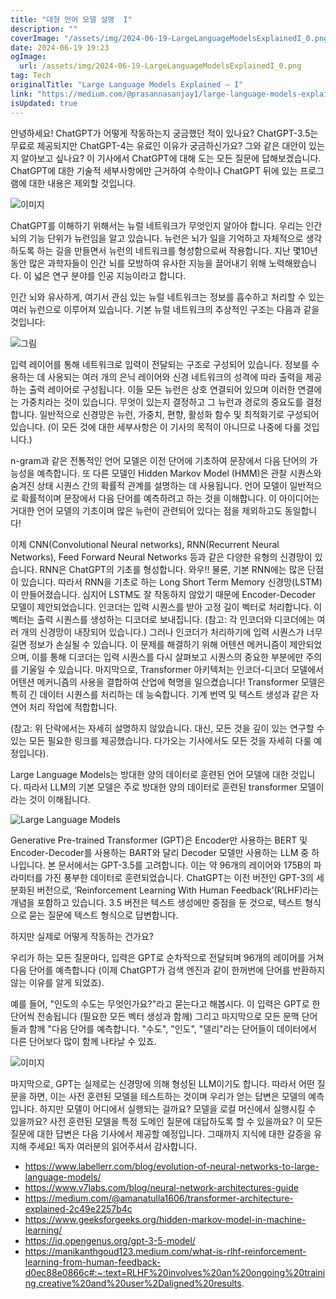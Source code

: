 ```yaml
---
title: "대형 언어 모델 설명  I"
description: ""
coverImage: "/assets/img/2024-06-19-LargeLanguageModelsExplainedI_0.png"
date: 2024-06-19 19:23
ogImage:
  url: /assets/img/2024-06-19-LargeLanguageModelsExplainedI_0.png
tag: Tech
originalTitle: "Large Language Models Explained — I"
link: "https://medium.com/@prasannasanjay1/large-language-models-explained-i-62a55999b7a2"
isUpdated: true
---
```


안녕하세요! ChatGPT가 어떻게 작동하는지 궁금했던 적이 있나요? ChatGPT-3.5는 무료로 제공되지만 ChatGPT-4는 유료인 이유가 궁금하신가요? 그와 같은 대안이 있는지 알아보고 싶나요? 이 기사에서 ChatGPT에 대해 도는 모든 질문에 답해보겠습니다. ChatGPT에 대한 기술적 세부사항에만 근거하여 수학이나 ChatGPT 뒤에 있는 프로그램에 대한 내용은 제외할 것입니다.

![이미지](/assets/img/2024-06-19-LargeLanguageModelsExplainedI_0.png)

ChatGPT를 이해하기 위해서는 뉴럴 네트워크가 무엇인지 알아야 합니다. 우리는 인간 뇌의 기능 단위가 뉴런임을 알고 있습니다. 뉴런은 뇌가 일을 기억하고 자체적으로 생각하도록 하는 길을 만들면서 뉴런의 네트워크를 형성함으로써 작용합니다. 지난 몇10년 동안 많은 과학자들이 인간 뇌를 모방하여 유사한 지능을 끌어내기 위해 노력해왔습니다. 이 넓은 연구 분야를 인공 지능이라고 합니다.

인간 뇌와 유사하게, 여기서 관심 있는 뉴럴 네트워크는 정보를 흡수하고 처리할 수 있는 여러 뉴런으로 이루어져 있습니다. 기본 뉴럴 네트워크의 추상적인 구조는 다음과 같을 것입니다:

<!-- cozy-coder - 수평 -->

<ins class="adsbygoogle"
     style="display:block"
     data-ad-client="ca-pub-4877378276818686"
     data-ad-slot="1107185301"
     data-ad-format="auto"
     data-full-width-responsive="true"></ins>

<script>
     (adsbygoogle = window.adsbygoogle || []).push({});
</script>

![그림](/assets/img/2024-06-19-LargeLanguageModelsExplainedI_1.png)

입력 레이어를 통해 네트워크로 입력이 전달되는 구조로 구성되어 있습니다. 정보를 수용하는 데 사용되는 여러 개의 은닉 레이어와 신경 네트워크의 성격에 따라 출력을 제공하는 출력 레이어로 구성됩니다. 이들 모든 뉴런은 상호 연결되어 있으며 이러한 연결에는 가중치라는 것이 있습니다. 무엇이 있는지 결정하고 그 뉴런과 경로의 중요도를 결정합니다. 일반적으로 신경망은 뉴런, 가중치, 편향, 활성화 함수 및 최적화기로 구성되어 있습니다. (이 모든 것에 대한 세부사항은 이 기사의 목적이 아니므로 나중에 다룰 것입니다.)

n-gram과 같은 전통적인 언어 모델은 이전 단어에 기초하여 문장에서 다음 단어의 가능성을 예측합니다. 또 다른 모델인 Hidden Markov Model (HMM)은 관찰 시퀀스와 숨겨진 상태 시퀀스 간의 확률적 관계를 설명하는 데 사용됩니다. 언어 모델이 일반적으로 확률적이며 문장에서 다음 단어를 예측하려고 하는 것을 이해합니다. 이 아이디어는 거대한 언어 모델의 기초이며 많은 뉴런이 관련되어 있다는 점을 제외하고도 동일합니다!

이제 CNN(Convolutional Neural networks), RNN(Recurrent Neural Networks), Feed Forward Neural Networks 등과 같은 다양한 유형의 신경망이 있습니다. RNN은 ChatGPT의 기초를 형성합니다. 와우!! 물론, 기본 RNN에는 많은 단점이 있습니다. 따라서 RNN을 기초로 하는 Long Short Term Memory 신경망(LSTM)이 만들어졌습니다. 심지어 LSTM도 잘 작동하지 않았기 때문에 Encoder-Decoder 모델이 제안되었습니다. 인코더는 입력 시퀀스를 받아 고정 길이 벡터로 처리합니다. 이 벡터는 출력 시퀀스를 생성하는 디코더로 보내집니다. (참고: 각 인코더와 디코더에는 여러 개의 신경망이 내장되어 있습니다.) 그러나 인코더가 처리하기에 입력 시퀀스가 너무 길면 정보가 손실될 수 있습니다. 이 문제를 해결하기 위해 어텐션 메커니즘이 제안되었으며, 이를 통해 디코더는 입력 시퀀스를 다시 살펴보고 시퀀스의 중요한 부분에만 주의를 기울일 수 있습니다. 마지막으로, Transformer 아키텍처는 인코더-디코더 모델에서 어텐션 메커니즘의 사용을 결합하여 산업에 혁명을 일으켰습니다! Transformer 모델은 특히 긴 데이터 시퀀스를 처리하는 데 능숙합니다. 기계 번역 및 텍스트 생성과 같은 자연어 처리 작업에 적합합니다.

<!-- cozy-coder - 수평 -->

<ins class="adsbygoogle"
     style="display:block"
     data-ad-client="ca-pub-4877378276818686"
     data-ad-slot="1107185301"
     data-ad-format="auto"
     data-full-width-responsive="true"></ins>

<script>
     (adsbygoogle = window.adsbygoogle || []).push({});
</script>

(참고: 위 단락에서는 자세히 설명하지 않았습니다. 대신, 모든 것을 깊이 있는 연구할 수 있는 모든 필요한 링크를 제공했습니다. 다가오는 기사에서도 모든 것을 자세히 다룰 예정입니다).

Large Language Models는 방대한 양의 데이터로 훈련된 언어 모델에 대한 것입니다. 따라서 LLM의 기본 모델은 주로 방대한 양의 데이터로 훈련된 transformer 모델이라는 것이 이해됩니다.

![Large Language Models](/assets/img/2024-06-19-LargeLanguageModelsExplainedI_2.png)

Generative Pre-trained Transformer (GPT)은 Encoder만 사용하는 BERT 및 Encoder-Decoder를 사용하는 BART와 달리 Decoder 모델만 사용하는 LLM 중 하나입니다. 본 문서에서는 GPT-3.5를 고려합니다. 이는 약 96개의 레이어와 175B의 파라미터를 가진 풍부한 데이터로 훈련되었습니다. ChatGPT는 이전 버전인 GPT-3의 세분화된 버전으로, ‘Reinforcement Learning With Human Feedback’(RLHF)라는 개념을 포함하고 있습니다. 3.5 버전은 텍스트 생성에만 중점을 둔 것으로, 텍스트 형식으로 묻는 질문에 텍스트 형식으로 답변합니다.

<!-- cozy-coder - 수평 -->

<ins class="adsbygoogle"
     style="display:block"
     data-ad-client="ca-pub-4877378276818686"
     data-ad-slot="1107185301"
     data-ad-format="auto"
     data-full-width-responsive="true"></ins>

<script>
     (adsbygoogle = window.adsbygoogle || []).push({});
</script>

하지만 실제로 어떻게 작동하는 건가요?

우리가 하는 모든 질문마다, 입력은 GPT로 순차적으로 전달되며 96개의 레이어를 거쳐 다음 단어를 예측합니다 (이제 ChatGPT가 검색 엔진과 같이 한꺼번에 단어를 반환하지 않는 이유를 알게 되었죠).

예를 들어, "인도의 수도는 무엇인가요?"라고 묻는다고 해봅시다. 이 입력은 GPT로 한 단어씩 전송됩니다 (필요한 모든 벡터 생성과 함께) 그리고 마지막으로 모든 문맥 단어들과 함께 "다음 단어를 예측합니다. "수도", "인도", "델리"라는 단어들이 데이터에서 다른 단어보다 많이 함께 나타날 수 있죠.

![이미지](/assets/img/2024-06-19-LargeLanguageModelsExplainedI_3.png)

<!-- cozy-coder - 수평 -->

<ins class="adsbygoogle"
     style="display:block"
     data-ad-client="ca-pub-4877378276818686"
     data-ad-slot="1107185301"
     data-ad-format="auto"
     data-full-width-responsive="true"></ins>

<script>
     (adsbygoogle = window.adsbygoogle || []).push({});
</script>

마지막으로, GPT는 실제로는 신경망에 의해 형성된 LLM이기도 합니다. 따라서 어떤 질문을 하면, 이는 사전 훈련된 모델을 테스트하는 것이며 우리가 얻는 답변은 모델의 예측입니다. 하지만 모델이 어디에서 실행되는 걸까요? 모델을 로컬 머신에서 실행시킬 수 있을까요? 사전 훈련된 모델을 특정 도메인 질문에 대답하도록 할 수 있을까요?
이 모든 질문에 대한 답변은 다음 기사에서 제공할 예정입니다. 그때까지 지식에 대한 갈증을 유지해 주세요!
독자 여러분의 읽어주셔서 감사합니다.

- https://www.labellerr.com/blog/evolution-of-neural-networks-to-large-language-models/
- https://www.v7labs.com/blog/neural-network-architectures-guide
- https://medium.com/@amanatulla1606/transformer-architecture-explained-2c49e2257b4c
- https://www.geeksforgeeks.org/hidden-markov-model-in-machine-learning/
- https://iq.opengenus.org/gpt-3-5-model/
- https://manikanthgoud123.medium.com/what-is-rlhf-reinforcement-learning-from-human-feedback-d0ec88e0866c#:~:text=RLHF%20involves%20an%20ongoing%20training,creative%20and%20user%2Daligned%20results.
